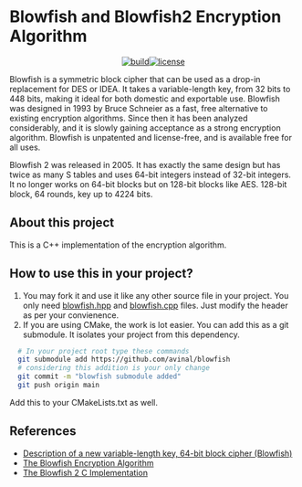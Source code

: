 # Blowfish and Blowfish2 Encryption Algorithm

<p align=center><a href="https://github.com/avinal/blowfish/actions"><img alt="build" src="https://github.com/avinal/blowfish/workflows/build/badge.svg?branch=main"></a><a href="https://github.com/avinal/blowfish/blob/main/LICENSE"><img src="https://img.shields.io/github/license/avinal/blowfish" alt="license"></a></p>

Blowfish is a symmetric block cipher that can be used as a drop-in replacement for DES or IDEA. It takes a variable-length key, from 32 bits to 448 bits, making it ideal for both domestic and exportable use. Blowfish was designed in 1993 by Bruce Schneier as a fast, free alternative to existing encryption algorithms. Since then it has been analyzed considerably, and it is slowly gaining acceptance as a strong encryption algorithm. Blowfish is unpatented and license-free, and is available free for all uses.

Blowfish 2 was released in 2005. It has exactly the same design but has twice as many S tables and uses 64-bit integers instead of 32-bit integers. It no longer works on 64-bit blocks but on 128-bit blocks like AES. 128-bit block, 64 rounds, key up to 4224 bits.

## About this project

This is a C++ implementation of the encryption algorithm.

## How to use this in your project?

1. You may fork it and use it like any other source file in your project. You only need [blowfish.hpp](include/blowfish/blowfish.hpp) and [blowfish.cpp](src/blowfish.cpp) files. Just modify the header as per your convienence. 
2. If you are using CMake, the work is lot easier. You can add this as a git submodule. It isolates your project from this dependency.

  ```bash
    # In your project root type these commands
    git submodule add https://github.com/avinal/blowfish
    # considering this addition is your only change
    git commit -m "blowfish submodule added"
    git push origin main
 ```

 Add this to your CMakeLists.txt as well.

## References

- [Description of a new variable-length key, 64-bit block cipher (Blowfish)](https://link.springer.com/chapter/10.1007/3-540-58108-1_24)
- [The Blowfish Encryption Algorithm](https://www.schneier.com/academic/blowfish/)
- [The Blowfish 2 C Implementation](https://github.com/erwanmilon/blowfish2/)
